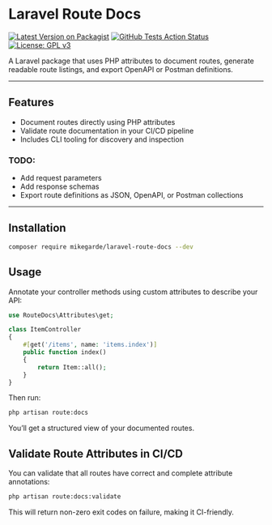 # Laravel Route Docs

[![Latest Version on Packagist](https://img.shields.io/packagist/v/mikegarde/laravel-route-docs.svg?style=flat-square)](https://packagist.org/packages/mikegarde/laravel-route-docs)
[![GitHub Tests Action Status](https://img.shields.io/github/actions/workflow/status/mikegarde/laravel-route-docs/run-tests.yml?branch=main&label=tests)](https://github.com/mikegarde/laravel-route-docs/actions)
[![License: GPL v3](https://img.shields.io/badge/License-GPLv3-blue.svg)](LICENSE)

A Laravel package that uses PHP attributes to document routes, generate readable route listings, and export OpenAPI or Postman definitions.

---

## Features

- Document routes directly using PHP attributes
- Validate route documentation in your CI/CD pipeline
- Includes CLI tooling for discovery and inspection

### TODO:
- Add request parameters
- Add response schemas
- Export route definitions as JSON, OpenAPI, or Postman collections

---

## Installation

```bash
composer require mikegarde/laravel-route-docs --dev
```

## Usage
Annotate your controller methods using custom attributes to describe your API:

```php
use RouteDocs\Attributes\get;

class ItemController
{
    #[get('/items', name: 'items.index')]
    public function index()
    {
        return Item::all();
    }
}
```

Then run:

```bash
php artisan route:docs
```

You’ll get a structured view of your documented routes.

## Validate Route Attributes in CI/CD

You can validate that all routes have correct and complete attribute annotations:

```bash
php artisan route:docs:validate
```

This will return non-zero exit codes on failure, making it CI-friendly.
